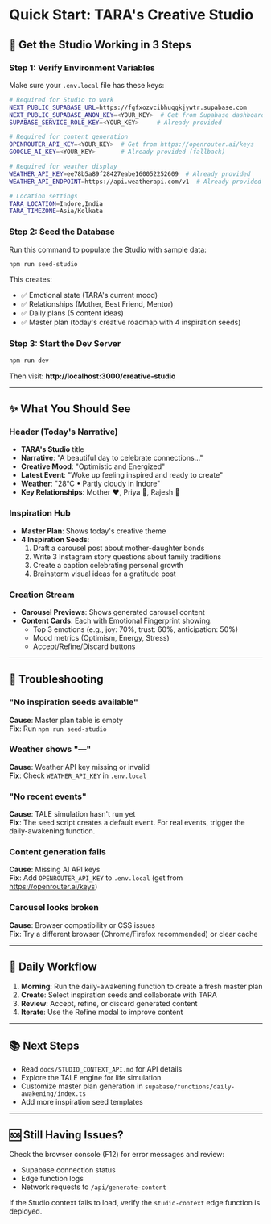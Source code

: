 # Quick Start: TARA's Creative Studio

## 🚀 Get the Studio Working in 3 Steps

### Step 1: Verify Environment Variables

Make sure your `.env.local` file has these keys:

```bash
# Required for Studio to work
NEXT_PUBLIC_SUPABASE_URL=https://fgfxozvcibhuqgkjywtr.supabase.com
NEXT_PUBLIC_SUPABASE_ANON_KEY=<YOUR_KEY>  # Get from Supabase dashboard
SUPABASE_SERVICE_ROLE_KEY=<YOUR_KEY>     # Already provided

# Required for content generation
OPENROUTER_API_KEY=<YOUR_KEY>  # Get from https://openrouter.ai/keys
GOOGLE_AI_KEY=<YOUR_KEY>       # Already provided (fallback)

# Required for weather display
WEATHER_API_KEY=ee78b5a89f28427eabe160052252609  # Already provided
WEATHER_API_ENDPOINT=https://api.weatherapi.com/v1  # Already provided

# Location settings
TARA_LOCATION=Indore,India
TARA_TIMEZONE=Asia/Kolkata
```

### Step 2: Seed the Database

Run this command to populate the Studio with sample data:

```bash
npm run seed-studio
```

This creates:
- ✅ Emotional state (TARA's current mood)
- ✅ Relationships (Mother, Best Friend, Mentor)
- ✅ Daily plans (5 content ideas)
- ✅ Master plan (today's creative roadmap with 4 inspiration seeds)

### Step 3: Start the Dev Server

```bash
npm run dev
```

Then visit: **http://localhost:3000/creative-studio**

---

## ✨ What You Should See

### Header (Today's Narrative)
- **TARA's Studio** title
- **Narrative**: "A beautiful day to celebrate connections..."
- **Creative Mood**: "Optimistic and Energized"
- **Latest Event**: "Woke up feeling inspired and ready to create"
- **Weather**: "28°C • Partly cloudy in Indore"
- **Key Relationships**: Mother ❤️, Priya 💛, Rajesh 💛

### Inspiration Hub
- **Master Plan**: Shows today's creative theme
- **4 Inspiration Seeds**:
  1. Draft a carousel post about mother-daughter bonds
  2. Write 3 Instagram story questions about family traditions
  3. Create a caption celebrating personal growth
  4. Brainstorm visual ideas for a gratitude post

### Creation Stream
- **Carousel Previews**: Shows generated carousel content
- **Content Cards**: Each with Emotional Fingerprint showing:
  - Top 3 emotions (e.g., joy: 70%, trust: 60%, anticipation: 50%)
  - Mood metrics (Optimism, Energy, Stress)
  - Accept/Refine/Discard buttons

---

## 🐛 Troubleshooting

### "No inspiration seeds available"
**Cause**: Master plan table is empty  
**Fix**: Run `npm run seed-studio`

### Weather shows "—"
**Cause**: Weather API key missing or invalid  
**Fix**: Check `WEATHER_API_KEY` in `.env.local`

### "No recent events"
**Cause**: TALE simulation hasn't run yet  
**Fix**: The seed script creates a default event. For real events, trigger the daily-awakening function.

### Content generation fails
**Cause**: Missing AI API keys  
**Fix**: Add `OPENROUTER_API_KEY` to `.env.local` (get from https://openrouter.ai/keys)

### Carousel looks broken
**Cause**: Browser compatibility or CSS issues  
**Fix**: Try a different browser (Chrome/Firefox recommended) or clear cache

---

## 🔄 Daily Workflow

1. **Morning**: Run the daily-awakening function to create a fresh master plan
2. **Create**: Select inspiration seeds and collaborate with TARA
3. **Review**: Accept, refine, or discard generated content
4. **Iterate**: Use the Refine modal to improve content

---

## 📚 Next Steps

- Read `docs/STUDIO_CONTEXT_API.md` for API details
- Explore the TALE engine for life simulation
- Customize master plan generation in `supabase/functions/daily-awakening/index.ts`
- Add more inspiration seed templates

---

## 🆘 Still Having Issues?

Check the browser console (F12) for error messages and review:
- Supabase connection status
- Edge function logs
- Network requests to `/api/generate-content`

If the Studio context fails to load, verify the `studio-context` edge function is deployed.
